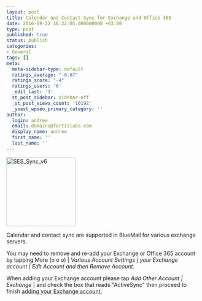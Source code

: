 ```yaml
---
layout: post
title: Calendar and Contact Sync for Exchange and Office 365
date: 2016-09-22 16:22:05.000000000 +03:00
type: post
published: true
status: publish
categories:
- General
tags: []
meta:
  meta-sidebar-type: default
  ratings_average: "-0.67"
  ratings_score: "-4"
  ratings_users: '6'
  _edit_last: '1'
  st_post_sidebar: sidebar-off
  _st_post_views_count: '10192'
  _yoast_wpseo_primary_category: ''
author:
  login: andrew
  email: domains@fortislabs.com
  display_name: andrew
  first_name: ''
  last_name: ''
---
```

<p><img class="aligncenter wp-image-4278 size-full" src="{{ site.baseurl }}/assets/SES_Sync_v6.png" alt="SES_Sync_v6" width="180" height="180" /></p>
<p>Calendar and contact sync are supported in BlueMail for various exchange servers.</p>
<p>You may need to remove and re-add your Exchange or Office 365 account by tapping More (o o o) | <em>Various Account Settings | your Exchange account | Edit Account and then Remove Account.</em></p>
<p>When adding your Exchange account please tap <em>Add Other Account | Exchange</em> | and check the box that reads "ActiveSync" then proceed to finish <a href="/add-exchange-account/">adding your Exchange account.</a></p>
